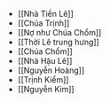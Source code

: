 - [[Nhà Tiền Lê]]
- [[Chúa Trịnh]]
- [[Nợ như Chúa Chổm]]
- [[Thời Lê trung hưng]]
- [[Chúa Chổm]]
- [[Nhà Hậu Lê]]
- [[Nguyễn Hoàng]]
- [[Trịnh Kiểm]]
- [[Nguyễn Kim]]
